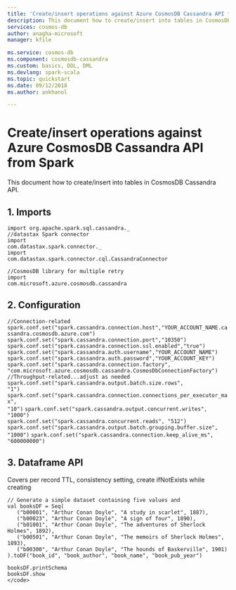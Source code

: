```yaml
---
title: 'Create/insert operations against Azure CosmosDB Cassandra API from Spark | Microsoft Docs'
description: This document how to create/insert into tables in CosmosDB Cassandra API
services: cosmos-db
author: anagha-microsoft
manager: kfile

ms.service: cosmos-db
ms.component: cosmosdb-cassandra
ms.custom: basics, DDL, DML
ms.devlang: spark-scala
ms.topic: quickstart
ms.date: 09/12/2018
ms.author: ankhanol

---
```


# Create/insert operations against Azure CosmosDB Cassandra API from Spark

This document how to create/insert into tables in CosmosDB Cassandra API.

## 1.  Imports
<code>import org.apache.spark.sql.cassandra.\_</code><br>
<code>//datastax Spark connector</code><br>
<code>import com.datastax.spark.connector._</code><br>
<code>import com.datastax.spark.connector.cql.CassandraConnector</code><br>

<code>//CosmosDB library for multiple retry</code><br>
<code>import com.microsoft.azure.cosmosdb.cassandra</code>

## 2. Configuration
<code>//Connection-related</code>
<code>spark.conf.set("spark.cassandra.connection.host","YOUR_ACCOUNT_NAME.cassandra.cosmosdb.azure.com")</code>
<code>spark.conf.set("spark.cassandra.connection.port","10350")</code>
<code>spark.conf.set("spark.cassandra.connection.ssl.enabled","true")</code>
<code>spark.conf.set("spark.cassandra.auth.username","YOUR_ACCOUNT_NAME")</code>
<code>spark.conf.set("spark.cassandra.auth.password","YOUR_ACCOUNT_KEY")</code><br>
<code>spark.conf.set("spark.cassandra.connection.factory", "com.microsoft.azure.cosmosdb.cassandra.CosmosDbConnectionFactory")</code><br>
<code>//Throughput-related...adjust as needed</code><br>
<code>spark.conf.set("spark.cassandra.output.batch.size.rows", "1")</code>
<code>spark.conf.set("spark.cassandra.connection.connections_per_executor_max", "10")</code>
<code>spark.conf.set("spark.cassandra.output.concurrent.writes", "1000")</code><br>
<code>spark.conf.set("spark.cassandra.concurrent.reads", "512")</code>
<code>spark.conf.set("spark.cassandra.output.batch.grouping.buffer.size", "1000")</code>
<code>spark.conf.set("spark.cassandra.connection.keep_alive_ms", "600000000")</code>

## 3. Dataframe API
Covers per record TTL, consistency setting, create ifNotExists while creating<br>

```scala<code>
// Generate a simple dataset containing five values and
val booksDF = Seq(
   ("b00001", "Arthur Conan Doyle", "A study in scarlet", 1887),
   ("b00023", "Arthur Conan Doyle", "A sign of four", 1890),
   ("b01001", "Arthur Conan Doyle", "The adventures of Sherlock Holmes", 1892),
   ("b00501", "Arthur Conan Doyle", "The memoirs of Sherlock Holmes", 1893),
   ("b00300", "Arthur Conan Doyle", "The hounds of Baskerville", 1901)
).toDF("book_id", "book_author", "book_name", "book_pub_year")

booksDF.printSchema
booksDF.show
</code>
